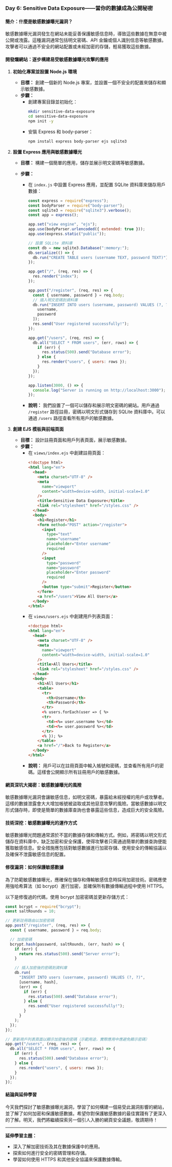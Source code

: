### Day 6: Sensitive Data Exposure——當你的數據成為公開秘密

#### 簡介：什麼是敏感數據曝光漏洞？

敏感數據曝光漏洞發生在網站未能妥善保護敏感信息時，導致這些數據在無意中被公開或洩露。這種漏洞通常包括明文密碼、API 金鑰或個人識別信息等敏感數據。攻擊者可以通過不安全的網站配置或未經加密的存儲，輕易獲取這些數據。

#### 開發爛網站：逐步構建易受敏感數據曝光攻擊的應用

1. **初始化專案並設置 Node.js 環境**

   - **目標：** 創建一個新的 Node.js 專案，並設置一個不安全的配置來儲存和顯示敏感數據。
   - **步驟：**
     - 創建專案目錄並初始化：
       ```bash
       mkdir sensitive-data-exposure
       cd sensitive-data-exposure
       npm init -y
       ```
     - 安裝 Express 和 body-parser：
       ```bash
       npm install express body-parser ejs sqlite3
       ```

2. **設置 Express 應用與敏感數據曝光**

   - **目標：** 構建一個簡單的應用，儲存並展示明文密碼等敏感數據。
   - **步驟：**

     - 在 `index.js` 中設置 Express 應用，並配置 SQLite 資料庫來儲存用戶數據：

       ```javascript
       const express = require("express");
       const bodyParser = require("body-parser");
       const sqlite3 = require("sqlite3").verbose();
       const app = express();

       app.set("view engine", "ejs");
       app.use(bodyParser.urlencoded({ extended: true }));
       app.use(express.static("public"));

       // 設置 SQLite 資料庫
       const db = new sqlite3.Database(":memory:");
       db.serialize(() => {
         db.run("CREATE TABLE users (username TEXT, password TEXT)");
       });

       app.get("/", (req, res) => {
         res.render("index");
       });

       app.post("/register", (req, res) => {
         const { username, password } = req.body;
         // 插入明文密碼到資料庫
         db.run("INSERT INTO users (username, password) VALUES (?, ?)", [
           username,
           password
         ]);
         res.send("User registered successfully!");
       });

       app.get("/users", (req, res) => {
         db.all("SELECT * FROM users", (err, rows) => {
           if (err) {
             res.status(500).send("Database error");
           } else {
             res.render("users", { users: rows });
           }
         });
       });

       app.listen(3000, () => {
         console.log("Server is running on http://localhost:3000");
       });
       ```

     - **說明：** 我們設置了一個可以儲存和展示明文密碼的網站。用戶通過 `/register` 路徑註冊，密碼以明文形式儲存到 SQLite 資料庫中。可以通過 `/users` 路徑查看所有用戶的敏感數據。

3. **創建 EJS 模板與前端頁面**
   - **目標：** 設計註冊頁面和用戶列表頁面，展示敏感數據。
   - **步驟：**
     - 在 `views/index.ejs` 中創建註冊頁面：
       ```html
       <!doctype html>
       <html lang="en">
         <head>
           <meta charset="UTF-8" />
           <meta
             name="viewport"
             content="width=device-width, initial-scale=1.0"
           />
           <title>Sensitive Data Exposure</title>
           <link rel="stylesheet" href="/styles.css" />
         </head>
         <body>
           <h1>Register</h1>
           <form method="POST" action="/register">
             <input
               type="text"
               name="username"
               placeholder="Enter username"
               required
             />
             <input
               type="password"
               name="password"
               placeholder="Enter password"
               required
             />
             <button type="submit">Register</button>
           </form>
           <a href="/users">View All Users</a>
         </body>
       </html>
       ```
     - 在 `views/users.ejs` 中創建用戶列表頁面：
       ```html
       <!doctype html>
       <html lang="en">
         <head>
           <meta charset="UTF-8" />
           <meta
             name="viewport"
             content="width=device-width, initial-scale=1.0"
           />
           <title>All Users</title>
           <link rel="stylesheet" href="/styles.css" />
         </head>
         <body>
           <h1>All Users</h1>
           <table>
             <tr>
               <th>Username</th>
               <th>Password</th>
             </tr>
             <% users.forEach(user => { %>
             <tr>
               <td><%= user.username %></td>
               <td><%= user.password %></td>
             </tr>
             <% }); %>
           </table>
           <a href="/">Back to Register</a>
         </body>
       </html>
       ```
     - **說明：** 用戶可以在註冊頁面中輸入帳號和密碼，並查看所有用戶的密碼。這樣會公開顯示所有註冊用戶的敏感數據。

#### 網頁深坑大揭密：敏感數據曝光的風險

敏感數據曝光漏洞會讓敏感信息，如明文密碼，暴露給未經授權的用戶或攻擊者。這樣的數據泄露會大大增加帳號被盜取或其他惡意攻擊的風險。當敏感數據以明文形式儲存時，即使是簡單的數據庫查詢也會暴露這些信息，造成巨大的安全風險。

#### 技術深挖：敏感數據曝光的運作方式

敏感數據曝光問題通常源於不當的數據存儲和傳輸方式。例如，將密碼以明文形式儲存在資料庫中，缺乏加密和安全保護，使得攻擊者只需通過簡單的數據查詢便能獲取敏感信息。安全措施應包括對敏感數據進行加密存儲、使用安全的傳輸協議以及確保不泄露敏感信息的配置。

#### 修復漏洞：如何保護敏感數據

為了防範敏感數據曝光，應確保在儲存和傳輸敏感信息時採用加密技術。密碼應使用強哈希算法（如 bcrypt）進行加密，並確保所有數據傳輸過程中使用 HTTPS。

以下是修復過的代碼，使用 bcrypt 加密密碼並更新存儲方式：

```javascript
const bcrypt = require("bcrypt");
const saltRounds = 10;

// 更新註冊路由以加密密碼
app.post("/register", (req, res) => {
  const { username, password } = req.body;

  // 加密密碼
  bcrypt.hash(password, saltRounds, (err, hash) => {
    if (err) {
      return res.status(500).send("Server error");
    }

    // 插入加密後的密碼到資料庫
    db.run(
      "INSERT INTO users (username, password) VALUES (?, ?)",
      [username, hash],
      (err) => {
        if (err) {
          res.status(500).send("Database error");
        } else {
          res.send("User registered successfully!");
        }
      }
    );
  });
});

// 更新用戶列表頁面以顯示加密後的密碼（示範用途，實際應用中應避免顯示密碼）
app.get("/users", (req, res) => {
  db.all("SELECT * FROM users", (err, rows) => {
    if (err) {
      res.status(500).send("Database error");
    } else {
      res.render("users", { users: rows });
    }
  });
});
```

#### 結論與延伸學習

今天我們探討了敏感數據曝光漏洞，學習了如何構建一個易受此漏洞影響的網站，並了解了如何加密和保護敏感數據。希望你對保護敏感數據的最佳實踐有了更深入的了解。明天，我們將繼續探索另一個引人入勝的網頁安全議題，敬請期待！

---

**延伸學習主題：**

- 深入了解加密技術及其在數據保護中的應用。
- 探索如何進行安全的密碼管理和存儲。
- 學習如何使用 HTTPS 和其他安全協議來保護數據傳輸。
